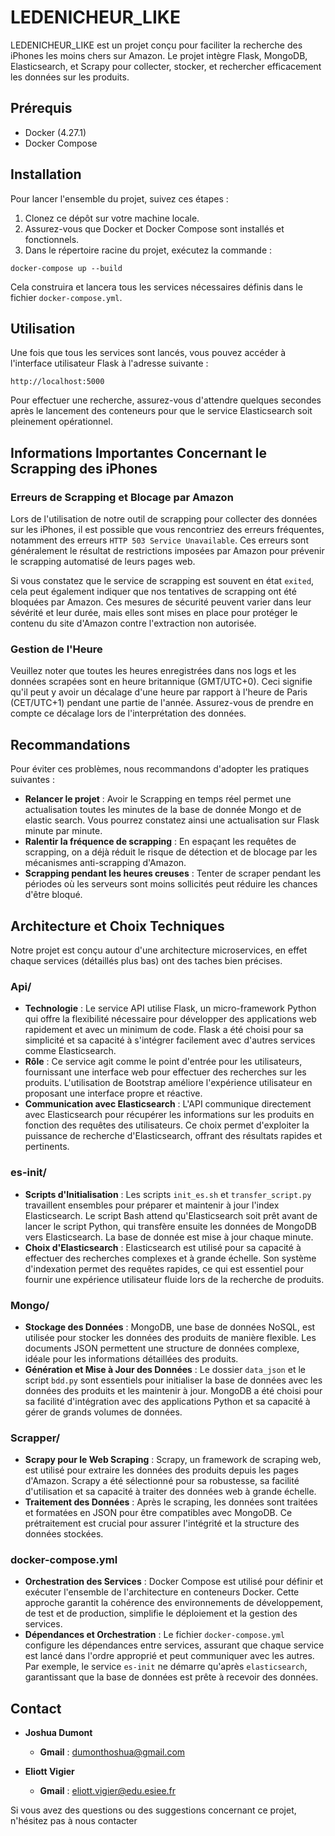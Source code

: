 # LEDENICHEUR_LIKE

LEDENICHEUR_LIKE est un projet conçu pour faciliter la recherche des iPhones les moins chers sur Amazon. Le projet intègre Flask, MongoDB, Elasticsearch, et Scrapy pour collecter, stocker, et rechercher efficacement les données sur les produits.

## Prérequis

- Docker (4.27.1)
- Docker Compose

## Installation

Pour lancer l'ensemble du projet, suivez ces étapes :

1. Clonez ce dépôt sur votre machine locale.
2. Assurez-vous que Docker et Docker Compose sont installés et fonctionnels.
3. Dans le répertoire racine du projet, exécutez la commande :

```
docker-compose up --build
```


Cela construira et lancera tous les services nécessaires définis dans le fichier `docker-compose.yml`.

## Utilisation

Une fois que tous les services sont lancés, vous pouvez accéder à l'interface utilisateur Flask à l'adresse suivante :

```
http://localhost:5000
```

Pour effectuer une recherche, assurez-vous d'attendre quelques secondes après le lancement des conteneurs pour que le service Elasticsearch soit pleinement opérationnel.

## Informations Importantes Concernant le Scrapping des iPhones

### Erreurs de Scrapping et Blocage par Amazon

Lors de l'utilisation de notre outil de scrapping pour collecter des données sur les iPhones, il est possible que vous rencontriez des erreurs fréquentes, notamment des erreurs `HTTP 503 Service Unavailable`. Ces erreurs sont généralement le résultat de restrictions imposées par Amazon pour prévenir le scrapping automatisé de leurs pages web.

Si vous constatez que le service de scrapping est souvent en état `exited`, cela peut également indiquer que nos tentatives de scrapping ont été bloquées par Amazon. Ces mesures de sécurité peuvent varier dans leur sévérité et leur durée, mais elles sont mises en place pour protéger le contenu du site d'Amazon contre l'extraction non autorisée.

### Gestion de l'Heure

Veuillez noter que toutes les heures enregistrées dans nos logs et les données scrapées sont en heure britannique (GMT/UTC+0). Ceci signifie qu'il peut y avoir un décalage d'une heure par rapport à l'heure de Paris (CET/UTC+1) pendant une partie de l'année. Assurez-vous de prendre en compte ce décalage lors de l'interprétation des données.

## Recommandations

Pour éviter ces problèmes, nous recommandons d'adopter les pratiques suivantes :

- **Relancer le projet** : Avoir le Scrapping en temps réel permet une actualisation toutes les minutes de la base de donnée Mongo et de elastic search. Vous pourrez constatez ainsi une actualisation sur Flask minute par minute. 
- **Ralentir la fréquence de scrapping** : En espaçant les requêtes de scrapping, on a déjà réduit le risque de détection et de blocage par les mécanismes anti-scrapping d'Amazon.
- **Scrapping pendant les heures creuses** : Tenter de scraper pendant les périodes où les serveurs sont moins sollicités peut réduire les chances d'être bloqué.

## Architecture et Choix Techniques

Notre projet est conçu autour d'une architecture microservices, en effet chaque services (détaillés plus bas) ont des taches bien précises.

### Api/

- **Technologie** : Le service API utilise Flask, un micro-framework Python qui offre la flexibilité nécessaire pour développer des applications web rapidement et avec un minimum de code. Flask a été choisi pour sa simplicité et sa capacité à s'intégrer facilement avec d'autres services comme Elasticsearch.
- **Rôle** : Ce service agit comme le point d'entrée pour les utilisateurs, fournissant une interface web pour effectuer des recherches sur les produits. L'utilisation de Bootstrap améliore l'expérience utilisateur en proposant une interface propre et réactive.
- **Communication avec Elasticsearch** : L'API communique directement avec Elasticsearch pour récupérer les informations sur les produits en fonction des requêtes des utilisateurs. Ce choix permet d'exploiter la puissance de recherche d'Elasticsearch, offrant des résultats rapides et pertinents.

### es-init/

- **Scripts d'Initialisation** : Les scripts `init_es.sh` et `transfer_script.py` travaillent ensembles pour préparer et maintenir à jour l'index Elasticsearch. Le script Bash attend qu'Elasticsearch soit prêt avant de lancer le script Python, qui transfère ensuite les données de MongoDB vers Elasticsearch. La base de donnée est mise à jour chaque minute.
- **Choix d'Elasticsearch** : Elasticsearch est utilisé pour sa capacité à effectuer des recherches complexes et à grande échelle. Son système d'indexation permet des requêtes rapides, ce qui est essentiel pour fournir une expérience utilisateur fluide lors de la recherche de produits.

### Mongo/

- **Stockage des Données** : MongoDB, une base de données NoSQL, est utilisée pour stocker les données des produits de manière flexible. Les documents JSON permettent une structure de données complexe, idéale pour les informations détaillées des produits.
- **Génération et Mise à Jour des Données** : Le dossier `data_json` et le script `bdd.py` sont essentiels pour initialiser la base de données avec les données des produits et les maintenir à jour. MongoDB a été choisi pour sa facilité d'intégration avec des applications Python et sa capacité à gérer de grands volumes de données.

### Scrapper/

- **Scrapy pour le Web Scraping** : Scrapy, un framework de scraping web, est utilisé pour extraire les données des produits depuis les pages d'Amazon. Scrapy a été sélectionné pour sa robustesse, sa facilité d'utilisation et sa capacité à traiter des données web à grande échelle.
- **Traitement des Données** : Après le scraping, les données sont traitées et formatées en JSON pour être compatibles avec MongoDB. Ce prétraitement est crucial pour assurer l'intégrité et la structure des données stockées.

### docker-compose.yml

- **Orchestration des Services** : Docker Compose est utilisé pour définir et exécuter l'ensemble de l'architecture en conteneurs Docker. Cette approche garantit la cohérence des environnements de développement, de test et de production, simplifie le déploiement et la gestion des services.
- **Dépendances et Orchestration** : Le fichier `docker-compose.yml` configure les dépendances entre services, assurant que chaque service est lancé dans l'ordre approprié et peut communiquer avec les autres. Par exemple, le service `es-init` ne démarre qu'après `elasticsearch`, garantissant que la base de données est prête à recevoir des données.

## Contact

- **Joshua Dumont**
  - **Gmail** : [dumonthoshua@gmail.com](mailto:dumonthoshua@gmail.com)

- **Eliott Vigier**
  - **Gmail** : [eliott.vigier@edu.esiee.fr](mailto:eliott.vigier@edu.esiee.fr)

Si vous avez des questions ou des suggestions concernant ce projet, n'hésitez pas à nous contacter



